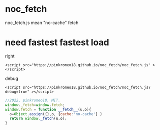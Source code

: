 # noc_fetch
noc_fetch.js mean "no-cache" fetch

# need fastest fastest load

right
```
<script src="https://pinkromeo18.github.io/noc_fetch/noc_fetch.js" ></script>
```
debug
```
<script src="https://pinkromeo18.github.io/noc_fetch/noc_fetch.js?debug=true" ></script>
```

```js
//2022, pinkromeo18, MIT.
window._fetch=window.fetch;
window.fetch = function __fetch__(u,o){
  o=Object.assign({},o, {cache:'no-cache'} )
  return window._fetch(u,o);
}
```
